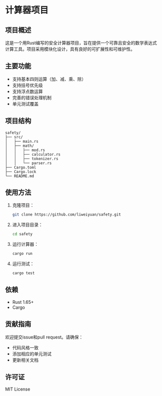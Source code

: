# 计算器项目

## 项目概述
这是一个用Rust编写的安全计算器项目，旨在提供一个可靠且安全的数学表达式计算工具。项目采用模块化设计，具有良好的可扩展性和可维护性。

## 主要功能
- 支持基本四则运算（加、减、乘、除）
- 支持括号优先级
- 支持浮点数运算
- 完善的错误处理机制
- 单元测试覆盖

## 项目结构
```
safety/
├── src/
│   ├── main.rs
│   ├── math/
│   │   ├── mod.rs
│   │   ├── calculator.rs
│   │   ├── tokenizer.rs
│   │   └── parser.rs
├── Cargo.toml
├── Cargo.lock
└── README.md
```

## 使用方法
1. 克隆项目：
   ```bash
   git clone https://github.com/liweiyuan/safety.git
   ```

2. 进入项目目录：
   ```bash
   cd safety
   ```

3. 运行计算器：
   ```bash
   cargo run
   ```

4. 运行测试：
   ```bash
   cargo test
   ```

## 依赖
- Rust 1.65+
- Cargo

## 贡献指南
欢迎提交issue和pull request。请确保：
- 代码风格一致
- 添加相应的单元测试
- 更新相关文档

## 许可证
MIT License
